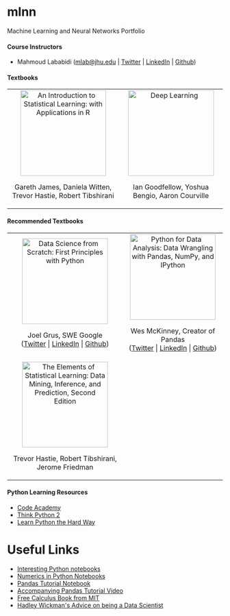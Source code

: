 # mlnn
Machine Learning and Neural Networks Portfolio

#### Course Instructors

- Mahmoud Lababidi (<mlab@jhu.edu> | [Twitter](https://twitter.com/lababidi) | [LinkedIn](https://www.linkedin.com/in/mahmoudlababidi) | [Github](https://github.com/lababidi))


#### Textbooks
<table>
<tr>

<td align="center">
<a href="http://www.amazon.com/Introduction-Statistical-Learning-Applications-Statistics/dp/1461471370"><img height="200px" src="http://ecx.images-amazon.com/images/I/41gFA6VK4uL._SX329_BO1,204,203,200_.jpg" alt="An Introduction to Statistical Learning: with Applications in R"/></a>
<p>Gareth James, Daniela Witten, Trevor Hastie, Robert Tibshirani</p>
</td>

<td align="center">
<a href="https://github.com/HFTrader/DeepLearningBook/raw/master/DeepLearningBook.pdf">
<img height="200px" src="https://images-na.ssl-images-amazon.com/images/I/61Z1oazYPbL._SX382_BO1,204,203,200_.jpg" 
alt="Deep Learning"/></a>
<p>Ian Goodfellow, Yoshua Bengio, Aaron Courville</p>
</td>

</tr>

</table>

#### Recommended Textbooks
<table>

<tr>

<td align="center">
<a href="http://www.amazon.com/Data-Science-Scratch-Principles-Python/dp/149190142X"><img height="200px" src="http://ecx.images-amazon.com/images/I/51Cf7c2AlpL._SX379_BO1,204,203,200_.jpg" alt="Data Science from Scratch: First Principles with Python"/></a>
<p>
Joel Grus, SWE Google
<br/>
(<a href="https://twitter.com/joelgrus">Twitter</a> | <a href="https://www.linkedin.com/in/joelgrus">LinkedIn</a> | <a href="https://github.com/joelgrus">Github</a>)
</p>
</td>

<td align="center">
<a href="http://www.amazon.com/Python-Data-Analysis-Wrangling-IPython/dp/1449319793"><img height="200px" src="http://ecx.images-amazon.com/images/I/514byZUF8nL._SX375_BO1,204,203,200_.jpg" alt="Python for Data Analysis: Data Wrangling with Pandas, NumPy, and IPython"/></a>
<p>
Wes McKinney, Creator of Pandas
<br/>
(<a href="https://twitter.com/wesmckinn">Twitter</a> | <a href="https://www.linkedin.com/in/wesmckinn">LinkedIn</a> | <a href="https://github.com/wesm">Github</a>)
</p>
</td>

</tr>

<tr>

<!-- <td align="center">
<a href="http://www.amazon.com/Introduction-Statistical-Learning-Applications-Statistics/dp/1461471370"><img height="200px" src="http://ecx.images-amazon.com/images/I/41gFA6VK4uL._SX329_BO1,204,203,200_.jpg" alt="An Introduction to Statistical Learning: with Applications in R"/></a>
<p>Gareth James, Daniela Witten, Trevor Hastie, Robert Tibshirani</p>
</td> -->

<td align="center">
<a href="http://www.amazon.com/The-Elements-Statistical-Learning-Prediction/dp/0387848576"><img height="200px" src="http://ecx.images-amazon.com/images/I/410uiMCNntL._SX330_BO1,204,203,200_.jpg" alt="The Elements of Statistical Learning: Data Mining, Inference, and Prediction, Second Edition"/></a>
<p>Trevor Hastie, Robert Tibshirani, Jerome Friedman</p>
</td>

</tr>

</table>

#### Python Learning Resources

- [Code Academy](https://www.codecademy.com/learn/python)
- [Think Python 2](http://greenteapress.com/thinkpython2/html/index.html)
- [Learn Python the Hard Way](http://learnpythonthehardway.org/book/index.html)


# Useful Links
 - [Interesting Python notebooks]( https://github.com/jupyter/jupyter/wiki/A-gallery-of-interesting-Jupyter-and-IPython-Notebooks)
 - [Numerics in Python Notebooks](https://github.com/ketch/teaching-numerics-with-notebooks/blob/master/Introducing%20the%20IPython%20Notebook.ipynb)
 - [Pandas Tutorial Notebook](https://github.com/brandon-rhodes/pycon-pandas-tutorial)
 - [Accompanying Pandas Tutorial Video](https://www.youtube.com/watch?v=5JnMutdy6Fw)
 - [Free Calculus Book from MIT](https://ocw.mit.edu/resources/res-18-001-calculus-online-textbook-spring-2005/textbook/)
 - [Hadley Wickman's Advice on being a Data Scientist](https://gist.github.com/hadley/820f09ded347c62c2864)
